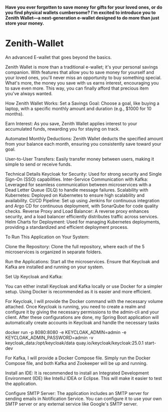 **Have you ever forgotten to save money for gifts for your loved ones, or do you find physical wallets cumbersome? I'm excited to introduce you to Zenith Wallet—a next-generation e-wallet designed to do more than just store your money.**

# **Zenith-Wallet**
An advanced E-wallet that goes beyond the basics.

Zenith Wallet is more than a traditional e-wallet; it's your personal savings companion. With features that allow you to save money for yourself and your loved ones, you'll never miss an opportunity to buy something special. What's more, the money you save with us earns interest, encouraging you to save even more. This way, you can finally afford that precious item you've always wanted.

How Zenith Wallet Works:
Set a Savings Goal: Choose a goal, like buying a laptop, with a specific monthly amount and duration (e.g., $1000 for 10 months).

Earn Interest: As you save, Zenith Wallet applies interest to your accumulated funds, rewarding you for staying on track.

Automated Monthly Deductions: Zenith Wallet deducts the specified amount from your balance each month, ensuring you consistently save toward your goal.

User-to-User Transfers: Easily transfer money between users, making it simple to send or receive funds.

Technical Details
Keycloak for Security: Used for strong security and Single Sign-On (SSO) capabilities.
Inter-Service Communication with Kafka: Leveraged for seamless communication between microservices with a Dead Letter Queue (DLQ) to handle message failures.
Scalability with Kubernetes: Deployed on Kubernetes to ensure high scalability and availability.
CI/CD Pipeline: Set up using Jenkins for continuous integration and Argo CD for continuous deployment, with SonarQube for code quality checks.
Reverse Proxy and Load Balancer: A reverse proxy enhances security, and a load balancer efficiently distributes traffic across services.
Helm Charts for Deployment: Used for managing Kubernetes deployments, providing a standardized and efficient deployment process.

To Run This Application on Your System:

Clone the Repository: Clone the full repository, where each of the 5 microservices is organized in separate folders.

Run the Applications: Start all the microservices. Ensure that Keycloak and Kafka are installed and running on your system.

Set Up Keycloak and Kafka:

You can either install Keycloak and Kafka locally or use Docker for a simpler setup. Using Docker is recommended as it is easier and more efficient.

For Keycloak, I will provide the Docker command with the necessary volume attached. Once Keycloak is running, you need to create a realm and configure it by giving the necessary permissions to the admin-cli and your client. After these configurations are done, my Spring Boot application will automatically create accounts in Keycloak and handle the necessary tasks

docker run -p 8080:8080 -e KEYCLOAK_ADMIN=admin -e KEYCLOAK_ADMIN_PASSWORD=admin -v keycloak_data:/opt/keycloak/data quay.io/keycloak/keycloak:25.0.1 start-dev

For Kafka, I will provide a Docker Compose file. Simply run the Docker Compose file, and both Kafka and Zookeeper will be up and running.

Install an IDE: It is recommended to install an Integrated Development Environment (IDE) like IntelliJ IDEA or Eclipse. This will make it easier to test the application.

Configure SMTP Server: The application includes an SMTP server for sending emails in Notification Service. You can configure it to use your own SMTP server or any external service like Google's SMTP server.
